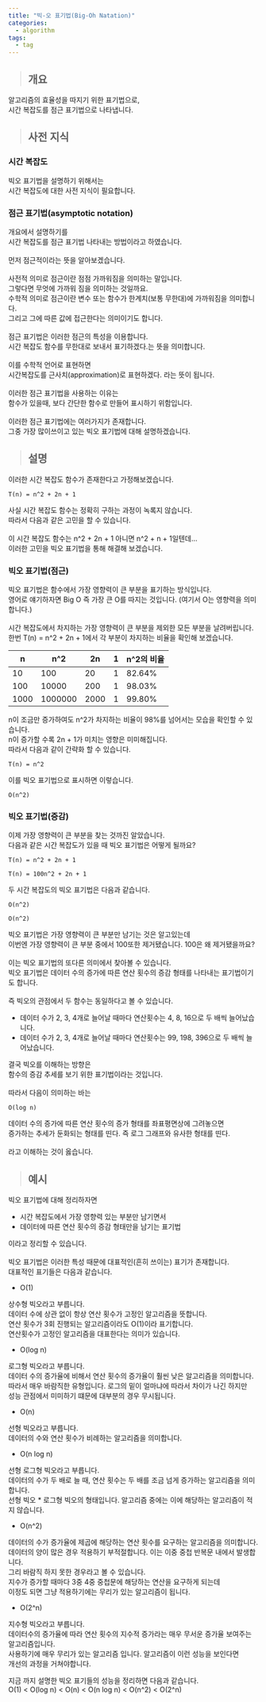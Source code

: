 ```yaml
---
title: "빅-오 표기법(Big-Oh Natation)"
categories:
  - algorithm
tags:
  - tag
---
```

> ## 개요

알고리즘의 효율성을 따지기 위한 표기법으로,<br>
시간 복잡도를 점근 표기법으로 나타냅니다.
> ## 사전 지식

### 시간 복잡도
빅오 표기법을 설명하기 위해서는<br>
시간 복잡도에 대한 사전 지식이 필요합니다.

### 점근 표기법(asymptotic notation)
개요에서 설명하기를<br>
시간 복잡도를 점근 표기법 나타내는 방법이라고 하였습니다.<br>
<br>
먼저 점근적이라는 뜻을 알아보겠습니다.<br>
<br>
사전적 의미로 점근이란 점점 가까워짐을 의미하는 말입니다.<br>
그렇다면 무엇에 가까워 짐을 의미하는 것일까요.<br>
수학적 의미로 점근이란 변수 또는 함수가 한계치(보통 무한대)에 가까워짐을 의미합니다.<br>
그리고 그에 따른 값에 접근한다는 의미이기도 합니다.<br>
<br>
점근 표기법은 이러한 점근의 특성을 이용합니다.<br>
시간 복잡도 함수를 무한대로 보내서 표기하겠다.는 뜻을 의미합니다.<br>
<br>
이를 수학적 언어로 표현하면<br>
시간복잡도를 근사치(approximation)로 표현하겠다. 라는 뜻이 됩니다.<br>
<br>
이러한 점근 표기법을 사용하는 이유는<br>
함수가 있을때, 보다 간단한 함수로 만들어 표시하기 위함입니다.<br>
<br>
이러한 점근 표기법에는 여러가지가 존재합니다.<br>
그중 가장 많이쓰이고 있는 빅오 표기법에 대해 설명하겠습니다.
> ## 설명

이러한 시간 복잡도 함수가 존재한다고 가정해보겠습니다.
```
T(n) = n^2 + 2n + 1
```
사실 시간 복잡도 함수는 정확히 구하는 과정이 녹록지 않습니다.<br>
따라서 다음과 같은 고민을 할 수 있습니다.<br>
<br>
이 시간 복잡도 함수는 n^2 + 2n + 1 아니면 n^2 + n + 1일텐데...<br>
이러한 고민을 빅오 표기법을 통해 해결해 보겠습니다.

### 빅오 표기법(점근)
빅오 표기법은 함수에서 가장 영향력이 큰 부분을 표기하는 방식입니다.<br>
영어로 얘기하자면 Big O 즉 가장 큰 O를 따지는 것입니다. (여기서 O는 영향력을 의미합니다.)<br>
<br>
시간 복잡도에서 차지하는 가장 영향력이 큰 부분을 제외한 모든 부분을 날려버립니다.<br>
한번 T(n) = n^2 + 2n + 1에서 각 부분이 차지하는 비율을 확인해 보겠습니다.

n|n^2|2n|1|n^2의 비율
---|---|---|---|---
10|100|20|1|82.64%
100|10000|200|1|98.03%
1000|1000000|2000|1|99.80%

n이 조금만 증가하여도 n^2가 차지하는 비율이 98%를 넘어서는 모습을 확인할 수 있습니다.<br>
n이 증가할 수록 2n + 1가 미치는 영향은 미미해집니다.<br>
따라서 다음과 같이 간략화 할 수 있습니다.
```
T(n) = n^2
```
이를 빅오 표기법으로 표시하면 이렇습니다.
```
O(n^2)
```
### 빅오 표기법(증감)

이제 가장 영향력이 큰 부분을 찾는 것까진 알았습니다.<br>
다음과 같은 시간 복잡도가 있을 때 빅오 표기법은 어떻게 될까요?
```
T(n) = n^2 + 2n + 1

T(n) = 100n^2 + 2n + 1
```
두 시간 복잡도의 빅오 표기법은 다음과 같습니다.
```
O(n^2)

O(n^2)
```
빅오 표기법은 가장 영향력이 큰 부분만 남기는 것은 알고있는데<br>
이번엔 가장 영향력이 큰 부분 중에서 100또한 제거됐습니다. 100은 왜 제거됐을까요?<br>
<br>
이는 빅오 표기법의 또다른 의미에서 찾아볼 수 있습니다.<br>
빅오 표기법은 데이터 수의 증가에 따른 연산 횟수의 증감 형태를 나타내는 표기법이기도 합니다.<br>
<br>
즉 빅오의 관점에서 두 함수는 동일하다고 볼 수 있습니다.
- 데이터 수가 2, 3, 4개로 늘어날 때마다 연산횟수는 4, 8, 16으로 두 배씩 늘어났습니다.
- 데이터 수가 2, 3, 4개로 늘어날 때마다 연산횟수는 99, 198, 396으로 두 배씩 늘어났습니다.

결국 빅오를 이해하는 방향은<br>
함수의 증감 추세를 보기 위한 표기법이라는 것입니다.<br>
<br>
따라서 다음이 의미하는 바는
```
O(log n)
```
데이터 수의 증가에 따른 연산 횟수의 증가 형태를 좌표평면상에 그려놓으면<br>
증가하는 추세가 둔화되는 형태를 띤다. 즉 로그 그래프와 유사한 형태를 띤다.<br>
<br>
라고 이해하는 것이 옳습니다.
> ## 예시

빅오 표기법에 대해 정리하자면
- 시간 복잡도에서 가장 영향력 있는 부분만 남기면서
- 데이터에 따른 연산 횟수의 증감 형태만을 남기는 표기법

이라고 정리할 수 있습니다.<br>
<br>
빅오 표기법은 이러한 특성 때문에 대표적인(흔히 쓰이는) 표기가 존재합니다.<br>
대표적인 표기들은 다음과 같습니다.
- O(1)

상수형 빅오라고 부릅니다.<br>
데이터 수에 상관 없이 항상 연산 횟수가 고정인 알고리즘을 뜻합니다.<br>
연산 횟수가 3회 진행되는 알고리즘이라도 O(1)이라 표기합니다.<br>
연산횟수가 고정인 알고리즘을 대표한다는 의미가 있습니다.
- O(log n)

로그형 빅오라고 부릅니다.<br>
데이터 수의 증가율에 비해서 연산 횟수의 증가율이 훨씬 낮은 알고리즘을 의미합니다.<br>
따라서 매우 바람직한 유형입니다. 로그의 밑이 얼마냐에 따라서 차이가 나긴 하지만<br>
성능 관점에서 미미하기 떄문에 대부분의 경우 무시됩니다.
- O(n)

선형 빅오라고 부릅니다.<br>
데이터의 수와 연산 횟수가 비례하는 알고리즘을 의미합니다.
- O(n log n)

선형 로그형 빅오라고 부릅니다.<br>
데이터의 수가 두 배로 늘 때, 연산 횟수는 두 배를 조금 넘게 증가하는 알고리즘을 의미합니다.<br>
선형 빅오 * 로그형 빅오의 형태입니다. 알고리즘 중에는 이에 해당하는 알고리즘이 적지 않습니다.
- O(n^2)

데이터의 수가 증가율에 제곱에 해당하는 연산 횟수를 요구하는 알고리즘을 의미합니다.<br>
데이터의 양이 많은 경우 적용하기 부적절합니다. 이는 이중 중첩 반복문 내에서 발생합니다.<br>
그리 바람직 하지 못한 경우라고 볼 수 있습니다.<br>
지수가 증가할 때마다 3중 4중 중첩문에 해당하는 연산을 요구하게 되는데<br>
이정도 되면 그냥 적용하기에는 무리가 있는 알고리즘이 됩니다.
- O(2^n)

지수형 빅오라고 부릅니다.<br>
데이터수의 증가율에 따라 연산 횟수의 지수적 증가라는 매우 무서운 증가율 보여주는 알고리즘입니다.<br>
사용하기에 매우 무리가 있는 알고리즘 입니다. 알고리즘이 이런 성능을 보인다면<br>
개선의 과정을 거쳐야합니다.

지금 까지 설명한 빅오 표기들의 성능을 정리하면 다음과 같습니다.<br>
O(1) < O(log n) < O(n) < O(n log n) < O(n^2) < O(2^n)
